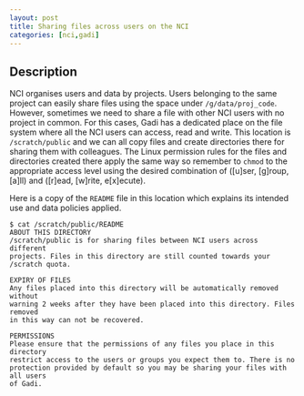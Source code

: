 ```yaml
---
layout: post
title: Sharing files across users on the NCI
categories: [nci,gadi]
---
```


## Description

NCI organises users and data by projects. Users belonging to the same project can easily share files using the space under `/g/data/proj_code`. However, sometimes we need to share a file with other NCI users with no project in common. For this cases, Gadi has a dedicated place on the file system where all the NCI users can access, read and write. This location is `/scratch/public` and we can all copy files and create directories there for sharing them with colleagues. The Linux permission rules for the files and directories created there apply the same way so remember to `chmod` to the appropriate access level using the desired combination of ([u]ser, [g]roup, [a]ll) and ([r]ead, [w]rite, e[x]ecute).

Here is a copy of the `README` file in this location which explains its intended use and data policies applied.

```
$ cat /scratch/public/README
ABOUT THIS DIRECTORY
/scratch/public is for sharing files between NCI users across different
projects. Files in this directory are still counted towards your /scratch quota.

EXPIRY OF FILES
Any files placed into this directory will be automatically removed without
warning 2 weeks after they have been placed into this directory. Files removed
in this way can not be recovered.

PERMISSIONS
Please ensure that the permissions of any files you place in this directory
restrict access to the users or groups you expect them to. There is no
protection provided by default so you may be sharing your files with all users
of Gadi.
```
